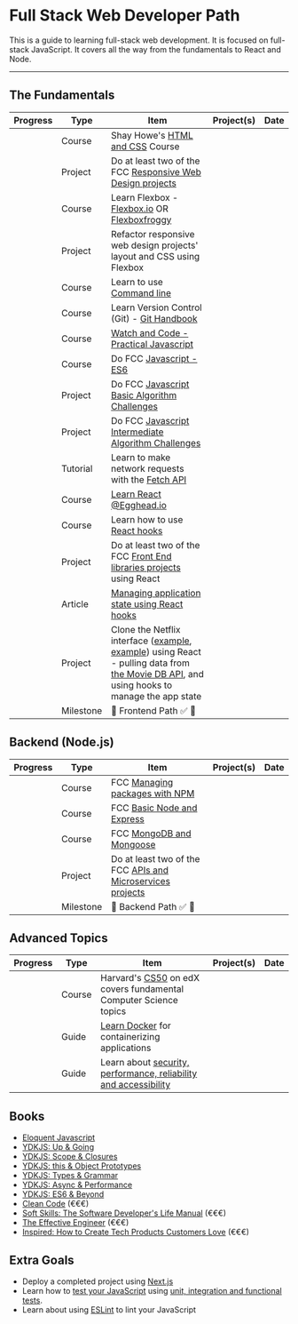 # Full Stack Web Developer Path
This is a guide to learning full-stack web development. It is focused on full-stack JavaScript. It covers all the way from the fundamentals to React and Node. <br>

-----

## The Fundamentals

| Progress | Type | Item | Project(s) | Date |
| :------: | ------ | ------ | ------------ | :-------: |
|  | Course |  Shay Howe's [HTML and CSS](http://learn.shayhowe.com/html-css/) Course |    |   |
|  | Project | Do at least two of the FCC [Responsive Web Design projects](https://www.freecodecamp.org/learn/responsive-web-design/responsive-web-design-projects/) |   |    |
|  | Course | Learn Flexbox - [Flexbox.io](https://flexbox.io/) OR [Flexboxfroggy](http://flexboxfroggy.com/) |   |    |    
|  | Project | Refactor responsive web design projects' layout and CSS using Flexbox |   |    |
|  | Course | Learn to use [Command line](https://commandlinepoweruser.com/)|  ||
|  | Course | Learn Version Control (Git) - [Git Handbook](https://guides.github.com/introduction/git-handbook/)|   |    |
| | Course | [Watch and Code - Practical Javascript](https://watchandcode.com/p/practical-javascript) |  |    |
|   | Course | Do FCC [Javascript - ES6](https://www.freecodecamp.org/learn/javascript-algorithms-and-data-structures/es6/) |   |    |
|   | Project | Do FCC [Javascript Basic Algorithm Challenges](https://www.freecodecamp.org/learn/javascript-algorithms-and-data-structures/basic-algorithm-scripting/) |   |    |
|   | Project | Do FCC [Javascript Intermediate Algorithm Challenges](https://www.freecodecamp.org/learn/javascript-algorithms-and-data-structures/intermediate-algorithm-scripting/) |   |    |
|   | Tutorial | Learn to make network requests with the [Fetch API](https://in.udacity.com/course/asynchronous-javascript-requests--ud109) |   |    |
|   | Course | [Learn React @Egghead.io](https://egghead.io/courses/start-learning-react) |   |    |
|   | Course | Learn how to use [React hooks](https://reactjs.org/docs/hooks-intro.html) |   |    |
|  | Project | Do at least two of the FCC [Front End libraries projects](https://www.freecodecamp.org/learn/front-end-libraries/front-end-libraries-projects/) using React |   |    |
|   | Article | [Managing application state using React hooks](https://blog.logrocket.com/state-management-using-only-react-hooks/)
|   | Project |  Clone the Netflix interface ([example](https://miro.medium.com/max/1400/1*O_xw-THZGfjNqNhcxcUbxA.png), [example](https://miro.medium.com/max/1400/1*ILNr36C7Caxee5-s62CDoQ.png)) using React - pulling data from [the Movie DB API](https://www.themoviedb.org/documentation/api), and using hooks to manage the app state |   |    |
|   | Milestone | :tada: Frontend Path :white_check_mark: :tada: |   |    |


## Backend (Node.js)
| Progress | Type | Item | Project(s) | Date |
|:------:|------|------|------------|:-------:|
|   | Course | FCC [Managing packages with NPM](https://www.freecodecamp.org/learn/apis-and-microservices/managing-packages-with-npm/) |   |    |
|   | Course | FCC [Basic Node and Express](https://www.freecodecamp.org/learn/apis-and-microservices/basic-node-and-express/) |   |    |
|   | Course | FCC [MongoDB and Mongoose](https://www.freecodecamp.org/learn/apis-and-microservices/mongodb-and-mongoose/) |   |    |
|  | Project | Do at least two of the FCC [APIs and Microservices projects](https://www.freecodecamp.org/learn/apis-and-microservices/apis-and-microservices-projects/) |   |    |
|   | Milestone | :tada: Backend Path :white_check_mark: :tada: |   |    |

## Advanced Topics
| Progress | Type | Item | Project(s) | Date |
|:------:|------|------|------------|:-------:|
|  | Course | Harvard's [CS50](https://courses.edx.org/courses/course-v1%3AHarvardX%2BCS50%2BX/) on edX covers fundamental Computer Science topics |  ||
|   | Guide | [Learn Docker](https://docker-curriculum.com/) for containerizing applications  |   |    |
|   | Guide | Learn about [security, performance, reliability and accessibility](https://web.dev/learn/)  |   |    |

## Books
* [Eloquent Javascript](http://eloquentjavascript.net/)
* [YDKJS: Up & Going](https://github.com/getify/You-Dont-Know-JS/blob/master/up%20&%20going/README.md#you-dont-know-js-up--going)
* [YDKJS: Scope & Closures](https://github.com/getify/You-Dont-Know-JS/blob/master/scope%20&%20closures/README.md#you-dont-know-js-scope--closures)
* [YDKJS: this & Object Prototypes](https://github.com/getify/You-Dont-Know-JS/blob/master/this%20&%20object%20prototypes/README.md#you-dont-know-js-this--object-prototypes)
* [YDKJS: Types & Grammar](https://github.com/getify/You-Dont-Know-JS/blob/master/types%20&%20grammar/README.md#you-dont-know-js-types--grammar)
* [YDKJS: Async & Performance](https://github.com/getify/You-Dont-Know-JS/blob/master/async%20&%20performance/README.md#you-dont-know-js-async--performance)
* [YDKJS: ES6 & Beyond](https://github.com/getify/You-Dont-Know-JS/blob/master/es6%20&%20beyond/README.md#you-dont-know-js-es6--beyond)
* [Clean Code](https://www.amazon.de/Clean-Code-Handbook-Software-Craftsmanship/dp/0132350882/ref=sr_1_1?dchild=1&keywords=clean+code&qid=1589710732&sr=8-1) (€€€)
* [Soft Skills: The Software Developer's Life Manual](https://www.amazon.de/Soft-Skills-Software-Developers-Manual/dp/B014QLN6G8/ref=sr_1_1?crid=38DBD3RAXQMGQ&dchild=1&keywords=soft+skills&qid=1589714378&sprefix=soft+skills%2Caps%2C163&sr=8-1) (€€€)
* [The Effective Engineer](https://www.amazon.de/gp/product/0996128107/ref=dbs_a_def_rwt_hsch_vapi_taft_p1_i0) (€€€)
* [Inspired: How to Create Tech Products Customers Love](https://www.amazon.de/INSPIRED-Create-Tech-Products-Customers/dp/1119387507/ref=sr_1_1?dchild=1&keywords=inspired&qid=1589714523&sr=8-1) (€€€)


## Extra Goals
* Deploy a completed project using [Next.js](https://nextjs.org/)
* Learn how to [test your JavaScript](https://flaviocopes.com/jest/) using [unit, integration and functional tests](https://www.sitepoint.com/javascript-testing-unit-functional-integration/). 
* Learn about using [ESLint](https://eslint.org/) to lint your JavaScript
